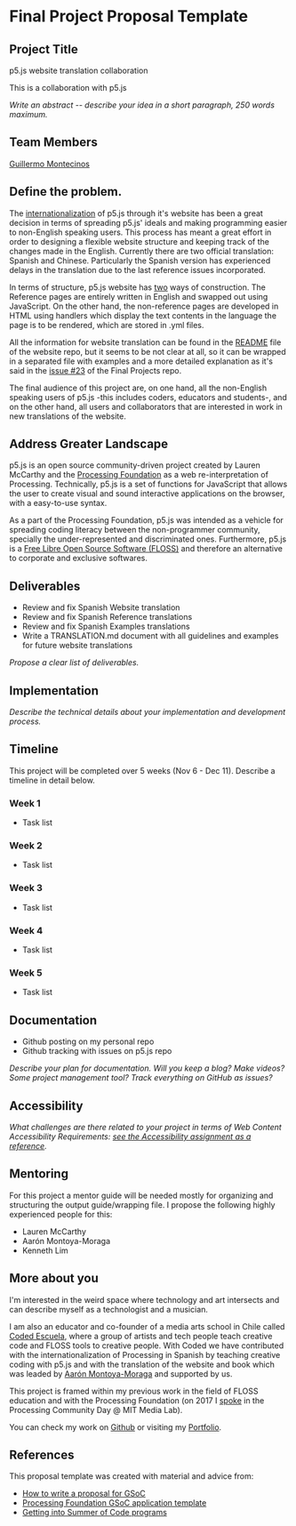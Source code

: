 # Final Project Proposal Template

## Project Title

p5.js website translation collaboration

This is a collaboration with p5.js

_Write an abstract -- describe your idea in a short paragraph, 250 words maximum._

## Team Members

[Guillermo Montecinos](https://github.com/guillemontecinos)

## Define the problem.

The [internationalization](https://p5js.org/es/) of p5.js through it's website has been a great decision in terms of spreading p5.js' ideals and making programming easier to non-English speaking users. This process has meant a great effort in order to designing a flexible website structure and keeping track of the changes made in the English. Currently there are two official translation: Spanish and Chinese. Particularly the Spanish version has experienced delays in the translation due to the last reference issues incorporated.

In terms of structure, p5.js website has [two](https://github.com/processing/p5.js-website#internationalization-i18n-and-structure) ways of construction. The Reference pages are entirely written in English and swapped out using JavaScript. On the other hand, the non-reference pages are developed in HTML using handlers which display the text contents in the language the page is to be rendered, which are stored in .yml files.

All the information for website translation can be found in the [README](https://github.com/processing/p5.js-website) file of the website repo, but it seems to be not clear at all, so it can be wrapped in a separated file with examples and a more detailed explanation as it's said in the [issue #23](https://github.com/Open-Source-Studio-at-ITP/Final-Projects/issues/23) of the Final Projects repo.

The final audience of this project are, on one hand, all the non-English speaking users of p5.js -this includes coders, educators and students-, and on the other hand, all users and collaborators that are interested in work in new translations of the website.

<!-- _What is the current state of things? What issue do you wish to solve and why? Who is the audience?_ -->

## Address Greater Landscape

p5.js is an open source community-driven project created by Lauren McCarthy and the [Processing Foundation](https://processingfoundation.org) as a web re-interpretation of Processing. Technically, p5.js is a set of functions for JavaScript that allows the user to create visual and sound interactive applications on the browser, with a easy-to-use syntax.

As a part of the Processing Foundation, p5.js was intended as a vehicle for spreading coding literacy between the non-programmer community, specially the under-represented and discriminated ones. Furthermore, p5.js is a [Free Libre Open Source Software (FLOSS)](https://medium.com/processing-foundation/processing-and-floss-d35aa4607f4c) and therefore an alternative to corporate and exclusive softwares.

<!-- _Please address how the open source project you are creating or contributing to fits into a greater field or tech landscape. Who has done similar work before? How are you building off this, and how? What sets your project apart from your colleagues?_ -->

## Deliverables

* Review and fix Spanish Website translation
* Review and fix Spanish Reference translations
* Review and fix Spanish Examples translations
* Write a TRANSLATION.md document with all guidelines and examples for future website translations

_Propose a clear list of deliverables._

## Implementation

_Describe the technical details about your implementation and development process._

## Timeline

This project will be completed over 5 weeks (Nov 6 - Dec 11). Describe a timeline in detail below.

### Week 1

- Task list

### Week 2

- Task list

### Week 3

- Task list

### Week 4

- Task list

### Week 5

- Task list

## Documentation

* Github posting on my personal repo
* Github tracking with issues on p5.js repo

_Describe your plan for documentation. Will you keep a blog? Make videos? Some project management tool? Track everything on GitHub as issues?_

## Accessibility

_What challenges are there related to your project in terms of Web Content Accessibility Requirements: [see the Accessibility assignment as a reference](https://github.com/Open-Source-Studio-at-ITP/Syllabus/blob/source/accessibility-assignment.md#instructions)._

## Mentoring

For this project a mentor guide will be needed mostly for organizing and structuring the output guide/wrapping file. I propose the following highly experienced people for this:

* Lauren McCarthy
* Aarón Montoya-Moraga
* Kenneth Lim

<!-- _List some possible mentors for this project. Describe what kinds of help you need (technical, conceptual, outreach, etc.)_ -->

## More about you

I'm interested in the weird space where technology and art intersects and can describe myself as a technologist and a musician.

I am also an educator and co-founder of a media arts school in Chile called [Coded Escuela](http://codedescuela.cl), where a group of artists and tech people teach creative code and FLOSS tools to creative people. With Coded we have contributed with the internationalization of Processing in Spanish by teaching creative coding with p5.js and with the translation of the website and book which was leaded by [Aarón Montoya-Moraga](http://montoyamoraga.io/) and supported by us.

This project is framed within my previous work in the field of FLOSS education and with the Processing Foundation (on 2017 I [spoke](https://www.youtube.com/watch?v=Ix5RTKRJW0A&index=6&list=PLMVpERuYgvujgdaBluS0_LLLn8T83laaa) in the Processing Community Day @ MIT Media Lab).

You can check my work on [Github](https://github.com/guillemontecinos) or visiting my [Portfolio](http://guillemontecinos.cl/).

<!-- _What are your interests and experience? Have you contributed to other open source projects? What barriers or concerns have kept you from contributing to free and open source software? If you have an online portfolio, github account, or other relevant documentation of your work, please include links. If the project is a collaboration, a section should be included for each collaborator._ -->

## References

This proposal template was created with material and advice from:

- [How to write a proposal for GSoC](http://teom.org/blog/kde/how-to-write-a-kick-ass-proposal-for-google-summer-of-code/)
- [Processing Foundation GSoC application template](https://docs.google.com/document/d/1UFcWh2IWqhICh4YIFNwtKUaWWXifaBB67rjPxbYzjbE/edit)
- [Getting into Summer of Code programs](http://exploreshaifali.github.io/2015/06/08/getting-into-summer-of-code-programs/)
